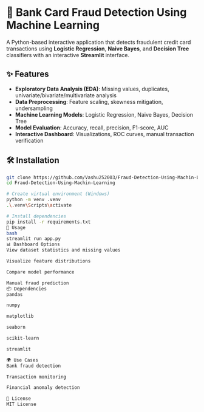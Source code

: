 # 🏦 Bank Card Fraud Detection Using Machine Learning

A Python-based interactive application that detects fraudulent credit card transactions using **Logistic Regression**, **Naive Bayes**, and **Decision Tree** classifiers with an interactive **Streamlit** interface.

## ✨ Features

- **Exploratory Data Analysis (EDA)**: Missing values, duplicates, univariate/bivariate/multivariate analysis
- **Data Preprocessing**: Feature scaling, skewness mitigation, undersampling
- **Machine Learning Models**: Logistic Regression, Naive Bayes, Decision Tree
- **Model Evaluation**: Accuracy, recall, precision, F1-score, AUC
- **Interactive Dashboard**: Visualizations, ROC curves, manual transaction verification

## 🛠️ Installation

```bash
git clone https://github.com/Vashu252003/Fraud-Detection-Using-Machin-Learning.git
cd Fraud-Detection-Using-Machin-Learning

# Create virtual environment (Windows)
python -m venv .venv
.\.venv\Scripts\activate

# Install dependencies
pip install -r requirements.txt
🚀 Usage
bash
streamlit run app.py
📊 Dashboard Options
View dataset statistics and missing values

Visualize feature distributions

Compare model performance

Manual fraud prediction
📦 Dependencies
pandas

numpy

matplotlib

seaborn

scikit-learn

streamlit

🌍 Use Cases
Bank fraud detection

Transaction monitoring

Financial anomaly detection

📜 License
MIT License
```
